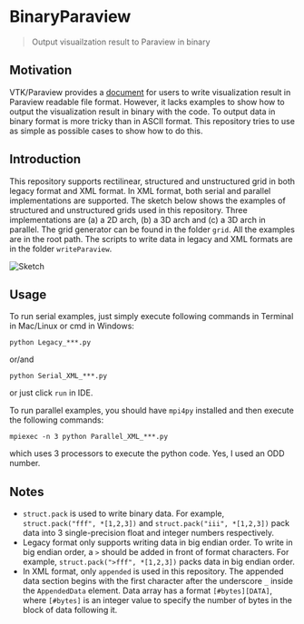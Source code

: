 # BinaryParaview
> Output visuailzation result to Paraview in binary

## Motivation
VTK/Paraview provides a [document](https://vtk.org/wp-content/uploads/2015/04/file-formats.pdf) for users to write visualization result in Paraview readable file format. However, it lacks examples to show how to output the visualization result in binary with the code. To output data in binary format is more tricky than in ASCII format. This repository tries to use as simple as possible cases to show how to do this.

## Introduction
This repository supports rectilinear, structured and unstructured grid in both legacy format and XML format. In XML format, both serial and parallel implementations are supported. The sketch below shows the examples of structured and unstructured grids used in this repository. Three implementations are (a) a 2D arch, (b) a 3D arch and (c) a 3D arch in parallel. The grid generator can be found in the folder `grid`. All the examples are in the root path. The scripts to write data in legacy and XML formats are in the folder `writeParaview`.

![Sketch](https://github.com/chenyongxin/BinaryParaview/blob/master/figures/sketch.png?raw=true)

## Usage
To run serial examples, just simply execute following commands in Terminal in Mac/Linux or cmd in Windows:
```
python Legacy_***.py
```
or/and
```
python Serial_XML_***.py
```
or just click `run` in IDE.

To run parallel examples, you should have `mpi4py` installed and then execute the following commands:
```
mpiexec -n 3 python Parallel_XML_***.py
```
which uses 3 processors to execute the python code. Yes, I used an ODD number.

## Notes
* `struct.pack` is used to write binary data. For example, `struct.pack("fff", *[1,2,3])` and `struct.pack("iii", *[1,2,3])` pack data into 3 single-precision float and integer numbers respectively.
* Legacy format only supports writing data in big endian order.  To write in big endian order, a `>` should be added in front of format characters. For example, `struct.pack(">fff", *[1,2,3])` packs data in big endian order.
* In XML format, only `appended`  is used in this repository. The appended data section begins with the first character after the underscore `_` inside the `AppendedData` element. Data array has a format `[#bytes][DATA]`, where `[#bytes]` is an integer value to specify the number of bytes in the block of data following it.  
